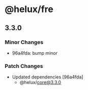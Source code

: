 # @helux/fre

## 3.3.0

### Minor Changes

- 96a4fda: bump minor

### Patch Changes

- Updated dependencies [96a4fda]
  - @helux/core@3.3.0
